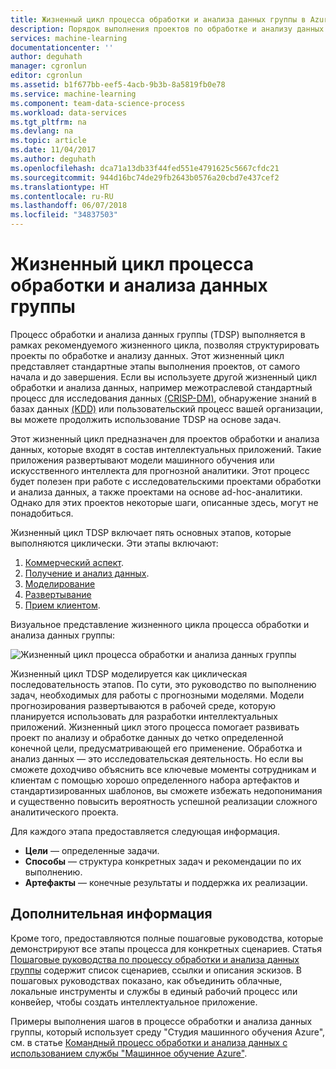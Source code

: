 ```yaml
---
title: Жизненный цикл процесса обработки и анализа данных группы в Azure | Документация Майкрософт
description: Порядок выполнения проектов по обработке и анализу данных
services: machine-learning
documentationcenter: ''
author: deguhath
manager: cgronlun
editor: cgronlun
ms.assetid: b1f677bb-eef5-4acb-9b3b-8a5819fb0e78
ms.service: machine-learning
ms.component: team-data-science-process
ms.workload: data-services
ms.tgt_pltfrm: na
ms.devlang: na
ms.topic: article
ms.date: 11/04/2017
ms.author: deguhath
ms.openlocfilehash: dca71a13db33f44fed551e4791625c5667cfdc21
ms.sourcegitcommit: 944d16bc74de29fb2643b0576a20cbd7e437cef2
ms.translationtype: HT
ms.contentlocale: ru-RU
ms.lasthandoff: 06/07/2018
ms.locfileid: "34837503"
---
```

# <a name="the-team-data-science-process-lifecycle"></a>Жизненный цикл процесса обработки и анализа данных группы

Процесс обработки и анализа данных группы (TDSP) выполняется в рамках рекомендуемого жизненного цикла, позволяя структурировать проекты по обработке и анализу данных. Этот жизненный цикл представляет стандартные этапы выполнения проектов, от самого начала и до завершения. Если вы используете другой жизненный цикл обработки и анализа данных, например межотраслевой стандартный процесс для исследования данных [(CRISP-DM)](https://wikipedia.org/wiki/Cross_Industry_Standard_Process_for_Data_Mining), обнаружение знаний в базах данных [(KDD)](https://wikipedia.org/wiki/Data_mining#Process) или пользовательский процесс вашей организации, вы можете продолжить использование TDSP на основе задач. 

Этот жизненный цикл предназначен для проектов обработки и анализа данных, которые входят в состав интеллектуальных приложений. Такие приложения развертывают модели машинного обучения или искусственного интеллекта для прогнозной аналитики. Этот процесс будет полезен при работе с исследовательскими проектами обработки и анализа данных, а также проектами на основе ad-hoc-аналитики. Однако для этих проектов некоторые шаги, описанные здесь, могут не понадобиться. 

Жизненный цикл TDSP включает пять основных этапов, которые выполняются циклически. Эти этапы включают:

   1. [Коммерческий аспект](lifecycle-business-understanding.md).
   2. [Получение и анализ данных](lifecycle-data.md).
   3. [Моделирование](lifecycle-modeling.md)
   4. [Развертывание](lifecycle-deployment.md)
   5. [Прием клиентом](lifecycle-acceptance.md).

Визуальное представление жизненного цикла процесса обработки и анализа данных группы: 

![Жизненный цикл процесса обработки и анализа данных группы](./media/lifecycle/tdsp-lifecycle2.png) 


Жизненный цикл TDSP моделируется как циклическая последовательность этапов. По сути, это руководство по выполнению задач, необходимых для работы с прогнозными моделями. Модели прогнозирования развертываются в рабочей среде, которую планируется использовать для разработки интеллектуальных приложений. Жизненный цикл этого процесса помогает развивать проект по анализу и обработке данных до четко определенной конечной цели, предусматривающей его применение. Обработка и анализ данных — это исследовательская деятельность. Но если вы сможете доходчиво объяснить все ключевые моменты сотрудникам и клиентам с помощью хорошо определенного набора артефактов и стандартизированных шаблонов, вы сможете избежать недопонимания и существенно повысить вероятность успешной реализации сложного аналитического проекта.

Для каждого этапа предоставляется следующая информация.

   * **Цели** — определенные задачи.
   * **Способы** — структура конкретных задач и рекомендации по их выполнению.
   * **Артефакты** — конечные результаты и поддержка их реализации.

## <a name="next-steps"></a>Дополнительная информация

Кроме того, предоставляются полные пошаговые руководства, которые демонстрируют все этапы процесса для конкретных сценариев. Статья [Пошаговые руководства по процессу обработки и анализа данных группы](walkthroughs.md) содержит список сценариев, ссылки и описания эскизов. В пошаговых руководствах показано, как объединить облачные, локальные инструменты и службы в единый рабочий процесс или конвейер, чтобы создать интеллектуальное приложение. 

Примеры выполнения шагов в процессе обработки и анализа данных группы, который использует среду "Студия машинного обучения Azure", см. в статье [Командный процесс обработки и анализа данных с использованием службы "Машинное обучение Azure"](http://aka.ms/datascienceprocess).
